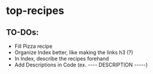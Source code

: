 # top-recipes

## TO-DOs:

- Fill Pizza recipe
- Organize Index better, like making the links h3 (?)
- In Index, describe the recipes forehand
- Add Descriptions in Code (ex. ---- DESCRIPTION -----)
